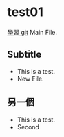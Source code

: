 # test01

[學習 git](https://hackmd.io/@jyw/SyRJJzc9d)
Main File.

## Subtitle
- This is a test.
- New File.

## 另一個
- This is a test.
- Second

